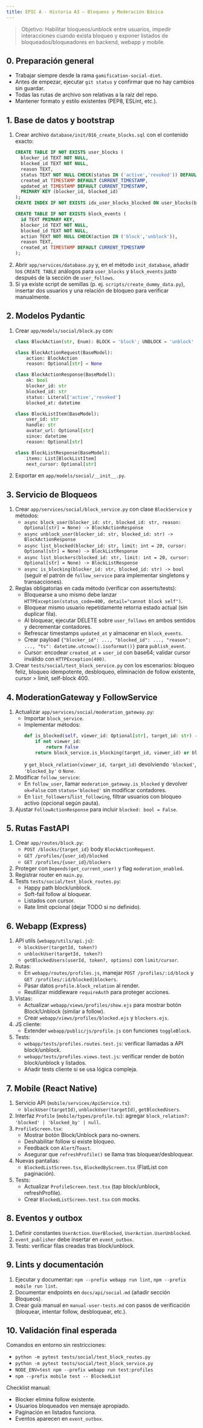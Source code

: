 ```yaml
---
title: EPIC A · Historia A3 — Bloqueos y Moderación Básica
---
```


> Objetivo: Habilitar bloqueos/unblock entre usuarios, impedir interacciones cuando exista bloqueo y exponer listados de bloqueados/bloqueadores en backend, webapp y mobile.

## 0. Preparación general

- Trabajar siempre desde la rama `gamification-social-diet`.
- Antes de empezar, ejecutar `git status` y confirmar que no hay cambios sin guardar.
- Todas las rutas de archivo son relativas a la raíz del repo.
- Mantener formato y estilo existentes (PEP8, ESLint, etc.).

## 1. Base de datos y bootstrap

1. Crear archivo `database/init/016_create_blocks.sql` con el contenido exacto:
   ```sql
   CREATE TABLE IF NOT EXISTS user_blocks (
     blocker_id TEXT NOT NULL,
     blocked_id TEXT NOT NULL,
     reason TEXT,
     status TEXT NOT NULL CHECK(status IN ('active','revoked')) DEFAULT 'active',
     created_at TIMESTAMP DEFAULT CURRENT_TIMESTAMP,
     updated_at TIMESTAMP DEFAULT CURRENT_TIMESTAMP,
     PRIMARY KEY (blocker_id, blocked_id)
   );
   CREATE INDEX IF NOT EXISTS idx_user_blocks_blocked ON user_blocks(blocked_id);

   CREATE TABLE IF NOT EXISTS block_events (
     id TEXT PRIMARY KEY,
     blocker_id TEXT NOT NULL,
     blocked_id TEXT NOT NULL,
     action TEXT NOT NULL CHECK(action IN ('block','unblock')),
     reason TEXT,
     created_at TIMESTAMP DEFAULT CURRENT_TIMESTAMP
   );
   ```
2. Abrir `app/services/database.py` y, en el método `init_database`, añadir los `CREATE TABLE` análogos para `user_blocks` y `block_events` justo después de la sección de `user_follows`.
3. Si ya existe script de semillas (p. ej. `scripts/create_dummy_data.py`), insertar dos usuarios y una relación de bloqueo para verificar manualmente.

## 2. Modelos Pydantic

1. Crear `app/models/social/block.py` con:
   ```python
   class BlockAction(str, Enum): BLOCK = 'block'; UNBLOCK = 'unblock'

   class BlockActionRequest(BaseModel):
       action: BlockAction
       reason: Optional[str] = None

   class BlockActionResponse(BaseModel):
       ok: bool
       blocker_id: str
       blocked_id: str
       status: Literal['active','revoked']
       blocked_at: datetime

   class BlockListItem(BaseModel):
       user_id: str
       handle: str
       avatar_url: Optional[str]
       since: datetime
       reason: Optional[str]

   class BlockListResponse(BaseModel):
       items: List[BlockListItem]
       next_cursor: Optional[str]
   ```
2. Exportar en `app/models/social/__init__.py`.

## 3. Servicio de Bloqueos

1. Crear `app/services/social/block_service.py` con clase `BlockService` y métodos:
   - `async block_user(blocker_id: str, blocked_id: str, reason: Optional[str] = None) -> BlockActionResponse`
   - `async unblock_user(blocker_id: str, blocked_id: str) -> BlockActionResponse`
   - `async list_blocked(blocker_id: str, limit: int = 20, cursor: Optional[str] = None) -> BlockListResponse`
   - `async list_blockers(blocked_id: str, limit: int = 20, cursor: Optional[str] = None) -> BlockListResponse`
   - `async is_blocking(blocker_id: str, blocked_id: str) -> bool`
   (seguir el patrón de `follow_service` para implementar singletons y transacciones).
2. Reglas obligatorias en cada método (verificar con asserts/tests):
   - Bloquearse a uno mismo debe lanzar `HTTPException(status_code=400, detail="cannot block self")`.
   - Bloquear mismo usuario repetidamente retorna estado actual (sin duplicar fila).
   - Al bloquear, ejecutar DELETE sobre `user_follows` en ambos sentidos y decrementar contadores.
   - Refrescar timestamps `updated_at` y almacenar en `block_events`.
   - Crear payload `{"blocker_id": ..., "blocked_id": ..., "reason": ..., "ts": datetime.utcnow().isoformat()}` para `publish_event`.
   - Cursor: encodear `created_at` + `user_id` con base64; validar cursor inválido con `HTTPException(400)`.
3. Crear `tests/social/test_block_service.py` con los escenarios: bloqueo feliz, bloqueo idempotente, desbloqueo, eliminación de follow existente, cursor > limit, self-block 400.

## 4. ModerationGateway y FollowService

1. Actualizar `app/services/social/moderation_gateway.py`:
   - Importar `block_service`.
   - Implementar métodos:
     ```python
     def is_blocked(self, viewer_id: Optional[str], target_id: str) -> bool:
         if not viewer_id:
             return False
         return block_service.is_blocking(target_id, viewer_id) or block_service.is_blocking(viewer_id, target_id)
     ```
     y `get_block_relation(viewer_id, target_id)` devolviendo `'blocked'`, `'blocked_by'` o `None`.
2. Modificar `follow_service`:
   - En `follow_user`, llamar `moderation_gateway.is_blocked` y devolver `ok=False` con `status='blocked'` sin modificar contadores.
   - En `list_followers`/`list_following`, filtrar usuarios con bloqueo activo (opcional según pauta).
3. Ajustar `FollowActionResponse` para incluir `blocked: bool = False`.

## 5. Rutas FastAPI

1. Crear `app/routes/block.py`:
   - `POST /blocks/{target_id}` body `BlockActionRequest`.
   - `GET /profiles/{user_id}/blocked`
   - `GET /profiles/{user_id}/blockers`
2. Proteger con `Depends(get_current_user)` y flag `moderation_enabled`.
3. Registrar router en `main.py`.
4. Tests `tests/social/test_block_routes.py`:
   - Happy path block/unblock.
   - Soft-fail follow al bloquear.
   - Listados con cursor.
   - Rate limit opcional (dejar TODO si no definido).

## 6. Webapp (Express)

1. API utils (`webapp/utils/api.js`):
   - `blockUser(targetId, token?)`
   - `unblockUser(targetId, token?)`
   - `getBlockedUsers(userId, token?, options)` con `limit/cursor`.
2. Rutas:
   - En `webapp/routes/profiles.js`, manejar `POST /profiles/:id/block` y `GET /profiles/:id/blocked|blockers`.
   - Pasar datos `profile.block_relation` al render.
   - Reutilizar middleware `requireAuth` para proteger acciones.
3. Vistas:
   - Actualizar `webapp/views/profiles/show.ejs` para mostrar botón Block/Unblock (similar a follow).
   - Crear `webapp/views/profiles/blocked.ejs` y `blockers.ejs`.
4. JS cliente:
   - Extender `webapp/public/js/profile.js` con funciones `toggleBlock`.
5. Tests:
   - `webapp/tests/profiles.routes.test.js`: verificar llamadas a API block/unblock.
   - `webapp/tests/profiles.views.test.js`: verificar render de botón block/unblock y listados.
   - Añadir tests cliente si se usa lógica compleja.

## 7. Mobile (React Native)

1. Servicio API (`mobile/services/ApiService.ts`):
   - `blockUser(targetId)`, `unblockUser(targetId)`, `getBlockedUsers`.
2. Interfaz `Profile` (`mobile/types/profile.ts`): agregar `block_relation?: 'blocked' | 'blocked_by' | null`.
3. `ProfileScreen.tsx`:
   - Mostrar botón Block/Unblock para no-owners.
   - Deshabilitar follow si existe bloqueo.
   - Feedback con `Alert`/`Toast`.
   - Asegurar que `refreshProfile()` se llama tras bloquear/desbloquear.
4. Nuevas pantallas:
   - `BlockedListScreen.tsx`, `BlockedByScreen.tsx` (FlatList con paginación).
5. Tests:
   - Actualizar `ProfileScreen.test.tsx` (tap block/unblock, refreshProfile).
   - Crear `BlockedListScreen.test.tsx` con mocks.

## 8. Eventos y outbox

1. Definir constantes `UserAction.UserBlocked`, `UserAction.UserUnblocked`.
2. `event_publisher` debe insertar en `event_outbox`.
3. Tests: verificar filas creadas tras block/unblock.

## 9. Lints y documentación

1. Ejecutar y documentar: `npm --prefix webapp run lint`, `npm --prefix mobile run lint`.
2. Documentar endpoints en `docs/api/social.md` (añadir sección Bloqueos).
3. Crear guía manual en `manual-user-tests.md` con pasos de verificación (bloquear, intentar follow, desbloquear, etc.).

## 10. Validación final esperada

Comandos en entorno sin restricciones:
- `python -m pytest tests/social/test_block_routes.py`
- `python -m pytest tests/social/test_block_service.py`
- `NODE_ENV=test npm --prefix webapp run test:profiles`
- `npm --prefix mobile test -- BlockedList`

Checklist manual:
- Blocker elimina follow existente.
- Usuarios bloqueados ven mensaje apropiado.
- Paginación en listados funciona.
- Eventos aparecen en `event_outbox`.
